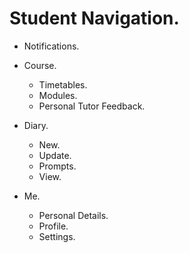 # Student Navigation.


- Notifications.


- Course.
    + Timetables.
    + Modules.
    + Personal Tutor Feedback.


- Diary.
    + New.
    + Update.
    + Prompts.
    + View.


- Me.
    + Personal Details.
    + Profile.
    + Settings.